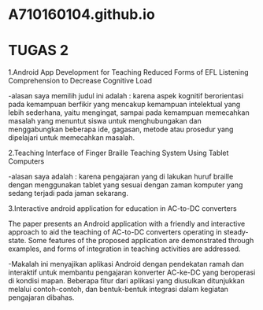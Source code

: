 # A710160104.github.io

<h1>TUGAS 2</h1>
<p>1.Android App Development for Teaching Reduced Forms of EFL Listening Comprehension to Decrease Cognitive Load </p>
-alasan saya memilih judul ini adalah : karena  aspek kognitif berorientasi pada kemampuan berfikir yang mencakup kemampuan intelektual yang lebih sederhana, yaitu mengingat, sampai pada kemampuan memecahkan masalah yang menuntut siswa untuk menghubungakan dan menggabungkan beberapa ide, gagasan, metode atau prosedur yang dipelajari untuk memecahkan masalah. 
<p>2.Teaching Interface of Finger Braille Teaching System Using Tablet Computers <p>
-alasan saya adalah : karena pengajaran yang di lakukan huruf braille dengan menggunakan tablet yang sesuai dengan zaman komputer yang sedang terjadi pada jaman sekarang. <p>
<p>3.Interactive android application for education in AC-to-DC converters <p>
The paper presents an Android application with a friendly and interactive approach to aid the teaching of AC-to-DC converters operating in steady-state. Some features of the proposed application are demonstrated through examples, and forms of integration in teaching activities are addressed. <p>
<p>-Makalah ini menyajikan aplikasi Android dengan pendekatan ramah dan interaktif untuk membantu pengajaran konverter AC-ke-DC yang beroperasi di kondisi mapan. Beberapa fitur dari aplikasi yang diusulkan ditunjukkan melalui contoh-contoh, dan bentuk-bentuk integrasi dalam kegiatan pengajaran dibahas. <p>

